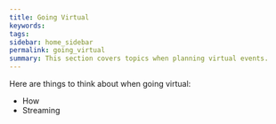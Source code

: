 ```yaml
---
title: Going Virtual
keywords: 
tags: 
sidebar: home_sidebar
permalink: going_virtual
summary: This section covers topics when planning virtual events.
---
```


Here are things to think about when going virtual:

* How
* Streaming